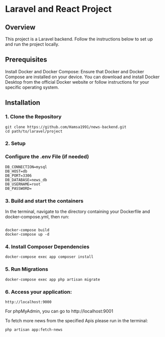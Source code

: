 # Laravel and React Project


## Overview 
This project is a Laravel backend. Follow the instructions below to set up and run the project locally.

## Prerequisites
Install Docker and Docker Compose: Ensure that Docker and Docker Compose are installed on your device. You can download and install Docker Desktop from the official Docker website or follow instructions for your specific operating system.

## Installation

### 1. Clone the Repository
```
git clone https://github.com/Hamsa1991/news-backend.git
cd path/to/laravel/project
```

### 2. Setup

### Configure the .env File (if needed)
```
DB_CONNECTION=mysql
DB_HOST=db
DB_PORT=3306
DB_DATABASE=news_db
DB_USERNAME=root
DB_PASSWORD=

```

### 3. Build and start the containers
In the terminal, navigate to the directory containing your Dockerfile and docker-compose.yml, then run:
```

docker-compose build
docker-compose up -d
```

### 4. Install Composer Dependencies
```$xslt
docker-compose exec app composer install
```

### 5. Run Migrations
```$xslt
docker-compose exec app php artisan migrate
```

### 6. Access your application:
```
http://localhost:9000
```
 For phpMyAdmin, you can go to http://localhost:9001
 
 To fetch more news from the specified Apis please run in the terminal:
 ```$xslt
php artisan app:fetch-news
```





